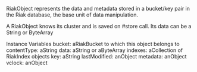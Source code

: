 RiakObject represents the data and metadata stored in a bucket/key pair in the Riak database, the base unit of data manipulation.

A RiakObject knows its cluster and is saved on #store call.
Its data can be a String or ByteArray

Instance Variables
	bucket: aRiakBucket to which this object belongs to
	contentType: aString
	data: aString or aByteArray
	indexes: aCollection of RiakIndex objects
	key: aString
	lastModified: anObject 
	metadata: anObject
	vclock: anObject
	